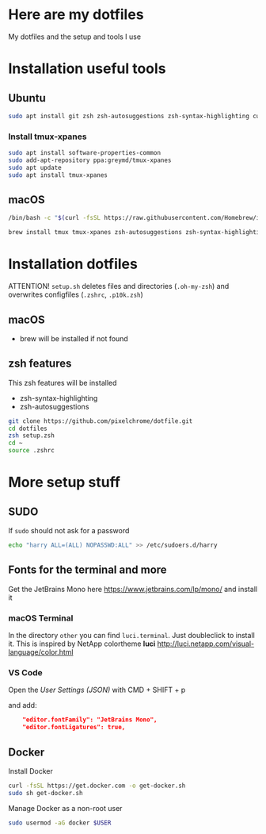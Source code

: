 # Here are my dotfiles

My dotfiles and the setup and tools I use

# Installation useful tools

## Ubuntu

```sh
sudo apt install git zsh zsh-autosuggestions zsh-syntax-highlighting curl apt-transport-https ca-certificates gnupg lsb-release tmux
```

### Install tmux-xpanes

```sh
sudo apt install software-properties-common
sudo add-apt-repository ppa:greymd/tmux-xpanes
sudo apt update
sudo apt install tmux-xpanes
```

## macOS

```sh
/bin/bash -c "$(curl -fsSL https://raw.githubusercontent.com/Homebrew/install/HEAD/install.sh)"
```

```sh
brew install tmux tmux-xpanes zsh-autosuggestions zsh-syntax-highlighting
```

# Installation dotfiles

ATTENTION! `setup.sh` deletes files and directories (`.oh-my-zsh`) and overwrites configfiles (`.zshrc`, `.p10k.zsh`)

## macOS

* brew will be installed if not found

## zsh features

This zsh features will be installed

* zsh-syntax-highlighting
* zsh-autosuggestions

```sh
git clone https://github.com/pixelchrome/dotfile.git
cd dotfiles
zsh setup.zsh
cd ~
source .zshrc
```

# More setup stuff

## SUDO

If `sudo` should not ask for a password 

```sh
echo "harry ALL=(ALL) NOPASSWD:ALL" >> /etc/sudoers.d/harry
```

## Fonts for the terminal and more

Get the JetBrains Mono here https://www.jetbrains.com/lp/mono/ and install it

### macOS Terminal

In the directory `other` you can find `luci.terminal`. Just doubleclick to install it. This is inspired by NetApp colortheme **luci** http://luci.netapp.com/visual-language/color.html

### VS Code

Open the *User Settings (JSON)* with CMD + SHIFT + p

and add:

```json
    "editor.fontFamily": "JetBrains Mono",
    "editor.fontLigatures": true,
```

## Docker

Install Docker

```sh
curl -fsSL https://get.docker.com -o get-docker.sh
sudo sh get-docker.sh
```

Manage Docker as a non-root user

```sh
sudo usermod -aG docker $USER
```
